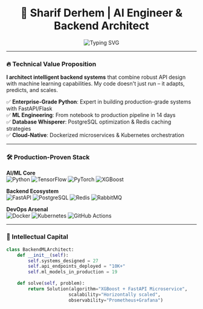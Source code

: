 <h1 align="center">🚀 Sharif Derhem | AI Engineer & Backend Architect</h1>

<p align="center">
  <img src="https://readme-typing-svg.herokuapp.com?font=Fira+Code&weight=600&size=23&duration=4000&pause=1000&color=38BCF7&center=true&width=435&lines=Turning+Data+Into+Decisions;API+Alchemist;Test-Driven+Developer;ML+Ops+Enthusiast" alt="Typing SVG" />
</p>

---

### 🔥 Technical Value Proposition

**I architect intelligent backend systems** that combine robust API design with machine learning capabilities. My code doesn't just run – it adapts, predicts, and scales.

✅ **Enterprise-Grade Python**: Expert in building production-grade systems with FastAPI/Flask  
✅ **ML Engineering**: From notebook to production pipeline in 14 days  
✅ **Database Whisperer**: PostgreSQL optimization & Redis caching strategies  
✅ **Cloud-Native**: Dockerized microservices & Kubernetes orchestration  

---

### 🛠️ Production-Proven Stack

**AI/ML Core**  
![Python](https://img.shields.io/badge/Python-3776AB?style=for-the-badge&logo=python&logoColor=white)
![TensorFlow](https://img.shields.io/badge/TensorFlow-FF6F00?style=for-the-badge&logo=tensorflow&logoColor=white)
![PyTorch](https://img.shields.io/badge/PyTorch-EE4C2C?style=for-the-badge&logo=pytorch&logoColor=white)
![XGBoost](https://img.shields.io/badge/XGBoost-017CEE?style=for-the-badge&logo=xgboost&logoColor=white)

**Backend Ecosystem**  
![FastAPI](https://img.shields.io/badge/FastAPI-009688?style=for-the-badge&logo=fastapi&logoColor=white)
![PostgreSQL](https://img.shields.io/badge/PostgreSQL-316192?style=for-the-badge&logo=postgresql&logoColor=white)
![Redis](https://img.shields.io/badge/Redis-DC382D?style=for-the-badge&logo=redis&logoColor=white)
![RabbitMQ](https://img.shields.io/badge/RabbitMQ-FF6600?style=for-the-badge&logo=rabbitmq&logoColor=white)

**DevOps Arsenal**  
![Docker](https://img.shields.io/badge/Docker-2496ED?style=for-the-badge&logo=docker&logoColor=white)
![Kubernetes](https://img.shields.io/badge/Kubernetes-326CE5?style=for-the-badge&logo=kubernetes&logoColor=white)
![GitHub Actions](https://img.shields.io/badge/GitHub_Actions-2088FF?style=for-the-badge&logo=github-actions&logoColor=white)

---

### 🧠 Intellectual Capital

```python
class BackendMLArchitect:
    def __init__(self):
        self.systems_designed = 27
        self.api_endpoints_deployed = "10K+"
        self.ml_models_in_production = 19
        
    def solve(self, problem):
        return Solution(algorithm="XGBoost + FastAPI Microservice",
                       scalability="Horizontally scaled",
                       observability="Prometheus+Grafana")
